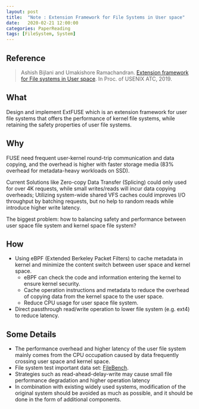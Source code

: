 ```yaml
---
layout: post
title:  "Note : Extension Framework for File Systems in User space"
date:   2020-02-21 12:00:00
categories: PaperReading
tags: [FileSystem, System]
---
```


## Reference

> Ashish Bijlani and Umakishore Ramachandran. [Extension framework for File systems in User space](https://www.usenix.org/system/files/atc19-bijlani.pdf). In Proc. of USENIX ATC, 2019.

## What

Design and implement ExtFUSE which is an extension framework for user file systems that offers the performance of kernel file systems, while retaining the safety properties of user file systems.
<!-- more -->

## Why

FUSE need frequent user-kernel round-trip communication and data copying, and the overhead is higher with faster storage media (83% overhead for metadata-heavy workloads on SSD).

Current Solutions like Zero-copy Data Transfer (Splicing) could only used for over 4K requests, while small writes/reads will incur data copying overheads; Utilizing system-wide shared VFS caches could improves I/O throughput by batching requests, but no help to random reads while introduce higher write latency.

The biggest problem: how to balancing safety and performance between user space file system and kernel space file system?
  
## How

* Using eBPF (Extended Berkeley Packet Filters) to cache metadata in kernel and minimize the content switch between user space and kernel space.
    * eBPF can check the code and information entering the kernel to ensure kernel security.
    * Cache operation instructions and metadata to reduce the overhead of copying data from the kernel space to the user space.
    * Reduce CPU usage for user space file system.
* Direct passthrough read/write operation to lower file system (e.g. ext4) to reduce latency.

## Some Details

* The performance overhead and higher latency of the user file system mainly comes from the CPU occupation caused by data frequently crossing user space and kernel space.
* File system test important data set: [FileBench](https://github.com/filebench/filebench/wiki).
* Strategies such as read-ahead-delay-write may cause small file performance degradation and higher operation latency
* In combination with existing widely used systems, modification of the original system should be avoided as much as possible, and it should be done in the form of additional components.
